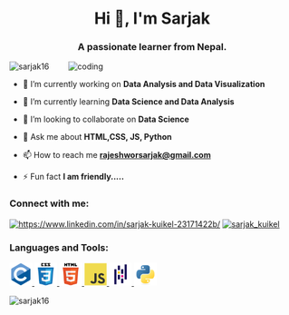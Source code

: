 <h1 align="center">Hi 👋, I'm Sarjak</h1>
<h3 align="center">A passionate learner from Nepal.</h3>
<img align="right" alt="coding" width="400" src="https://media.tenor.com/AAmoI9l1JnkAAAAC/meme.gif"

<p align="left"> <img src="https://komarev.com/ghpvc/?username=sarjak16&label=Profile%20views&color=0e75b6&style=flat" alt="sarjak16" /> </p>

- 🔭 I’m currently working on **Data Analysis and Data Visualization**

- 🌱 I’m currently learning **Data Science and Data Analysis**

- 👯 I’m looking to collaborate on **Data Science**

- 💬 Ask me about **HTML,CSS, JS, Python**

- 📫 How to reach me **rajeshworsarjak@gmail.com**

- ⚡ Fun fact **I am friendly.....**

<h3 align="left">Connect with me:</h3>
<p align="left">
<a href="https://linkedin.com/in/sarjak kuikel" target="blank"><img align="center" src="https://raw.githubusercontent.com/rahuldkjain/github-profile-readme-generator/master/src/images/icons/Social/linked-in-alt.svg" alt="https://www.linkedin.com/in/sarjak-kuikel-23171422b/" height="30" width="40" /></a>
<a href="https://instagram.com/sarjak_kuikel" target="blank"><img align="center" src="https://raw.githubusercontent.com/rahuldkjain/github-profile-readme-generator/master/src/images/icons/Social/instagram.svg" alt="sarjak_kuikel" height="30" width="40" /></a>
</p>

<h3 align="left">Languages and Tools:</h3>
<p align="left"> <a href="https://www.cprogramming.com/" target="_blank" rel="noreferrer"> <img src="https://raw.githubusercontent.com/devicons/devicon/master/icons/c/c-original.svg" alt="c" width="40" height="40"/> </a> <a href="https://www.w3schools.com/css/" target="_blank" rel="noreferrer"> <img src="https://raw.githubusercontent.com/devicons/devicon/master/icons/css3/css3-original-wordmark.svg" alt="css3" width="40" height="40"/> </a> <a href="https://www.w3.org/html/" target="_blank" rel="noreferrer"> <img src="https://raw.githubusercontent.com/devicons/devicon/master/icons/html5/html5-original-wordmark.svg" alt="html5" width="40" height="40"/> </a> <a href="https://developer.mozilla.org/en-US/docs/Web/JavaScript" target="_blank" rel="noreferrer"> <img src="https://raw.githubusercontent.com/devicons/devicon/master/icons/javascript/javascript-original.svg" alt="javascript" width="40" height="40"/> </a> <a href="https://pandas.pydata.org/" target="_blank" rel="noreferrer"> <img src="https://raw.githubusercontent.com/devicons/devicon/2ae2a900d2f041da66e950e4d48052658d850630/icons/pandas/pandas-original.svg" alt="pandas" width="40" height="40"/> </a> <a href="https://www.python.org" target="_blank" rel="noreferrer"> <img src="https://raw.githubusercontent.com/devicons/devicon/master/icons/python/python-original.svg" alt="python" width="40" height="40"/> </a> </p>


<p><img align="center" src="https://github-readme-streak-stats.herokuapp.com/?user=sarjak16&" alt="sarjak16" /></p>
